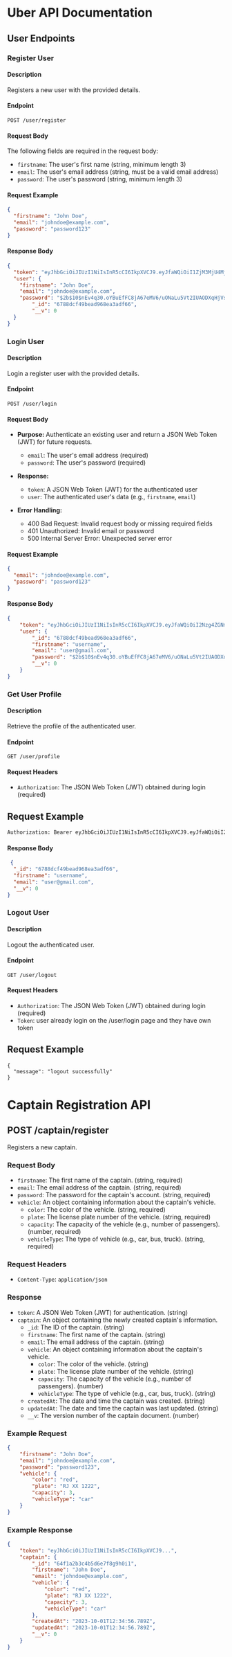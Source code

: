 # Uber API Documentation

## User Endpoints

### Register User

#### Description

Registers a new user with the provided details.

#### Endpoint
 
`POST /user/register`

#### Request Body

The following fields are required in the request body:

* `firstname`: The user's first name (string, minimum length 3)
* `email`: The user's email address (string, must be a valid email address)
* `password`: The user's password (string, minimum length 3)

#### Request Example

```json
{
  "firstname": "John Doe",
  "email": "johndoe@example.com",
  "password": "password123"
}

````

#### Response Body
```json
{
  "token": "eyJhbGciOiJIUzI1NiIsInR5cCI6IkpXVCJ9.eyJfaWQiOiI1ZjM3MjU4MjM4MjM4MjM4MjMiLCJpYXQiOjE2MjM3MjU4MjM4MjM4MjM4MjMiLCJleHAiOjE2MjM3MjU4MjM4MjM4MjM4MjMifQ.SflKxwRJSMeKKF2QT4fwpMeJf36POk6yJV_adQssw5c",
  "user": {
    "firstname": "John Doe",
    "email": "johndoe@example.com",
    "password": "$2b$10$nEv4q30.oYBuEfFC8jA67eMV6/uONaLu5Vt2IUAODXqHjVsYNGBcm",
        "_id": "6788dcf49bead968ea3adf66",
        "__v": 0
  }
}
````

### Login User

#### Description

Login a register user with the provided details.

#### Endpoint
 
`POST /user/login`

#### Request Body

* **Purpose:** Authenticate an existing user and return a JSON Web Token (JWT) for future requests.
 
   + `email`: The user's email address (required)
	+ `password`: The user's password (required)

* **Response:**
	+ `token`: A JSON Web Token (JWT) for the authenticated user
	+ `user`: The authenticated user's data (e.g., `firstname`, `email`)
* **Error Handling:**
	+ 400 Bad Request: Invalid request body or missing required fields
	+ 401 Unauthorized: Invalid email or password
	+ 500 Internal Server Error: Unexpected server error


#### Request Example

```json
{
  "email": "johndoe@example.com",
  "password": "password123"
}

````

#### Response Body
```json
{
    "token": "eyJhbGciOiJIUzI1NiIsInR5cCI6IkpXVCJ9.eyJfaWQiOiI2Nzg4ZGNmNDliZWFkOTY4ZWEzYWRmNjYiLCJpYXQiOjE3MzcwOTIxOTd9.DaC6iRZJGTuTQgV6bwn9uBP5JWPgruA42EoJk_WkE6w",
    "user": {
        "_id": "6788dcf49bead968ea3adf66",
        "firstname": "username",
        "email": "user@gmail.com",
        "password": "$2b$10$nEv4q30.oYBuEfFC8jA67eMV6/uONaLu5Vt2IUAODXqHjVsYNGBcm",
        "__v": 0
    }
}
````
### Get User Profile

#### Description

Retrieve the profile of the authenticated user.

#### Endpoint

`GET /user/profile`

#### Request Headers

* `Authorization`: The JSON Web Token (JWT) obtained during login (required)

## Request Example

```bash
Authorization: Bearer eyJhbGciOiJIUzI1NiIsInR5cCI6IkpXVCJ9.eyJfaWQiOiI2Nzg4ZGNmNDliZWFkOTY4ZWEzYWRmNjYiLCJpYXQiOjE3MzcwOTIxOTd9.DaC6iRZJGTuTQgV6bwn9uBP5JWPgruA42EoJk_WkE6w
````
#### Response Body
````json
 {
  "_id": "6788dcf49bead968ea3adf66",
  "firstname": "username",
  "email": "user@gmail.com",
  "__v": 0
}
````


### Logout User

#### Description

Logout the authenticated user.

#### Endpoint

`GET /user/logout`

#### Request Headers

* `Authorization`: The JSON Web Token (JWT) obtained during login (required)
* `Token`: user already login on the /user/login page and they have own token

## Request Example

````
{
  "message": "logout successfully"
}
````

# Captain Registration API

## POST /captain/register

Registers a new captain.

### Request Body

* `firstname`: The first name of the captain. (string, required)
* `email`: The email address of the captain. (string, required)
* `password`: The password for the captain's account. (string, required)
* `vehicle`: An object containing information about the captain's vehicle.
	+ `color`: The color of the vehicle. (string, required)
	+ `plate`: The license plate number of the vehicle. (string, required)
	+ `capacity`: The capacity of the vehicle (e.g., number of passengers). (number, required)
	+ `vehicleType`: The type of vehicle (e.g., car, bus, truck). (string, required)

### Request Headers

* `Content-Type`: `application/json`

### Response

* `token`: A JSON Web Token (JWT) for authentication. (string)
* `captain`: An object containing the newly created captain's information.
	+ `_id`: The ID of the captain. (string)
	+ `firstname`: The first name of the captain. (string)
	+ `email`: The email address of the captain. (string)
	+ `vehicle`: An object containing information about the captain's vehicle.
		- `color`: The color of the vehicle. (string)
		- `plate`: The license plate number of the vehicle. (string)
		- `capacity`: The capacity of the vehicle (e.g., number of passengers). (number)
		- `vehicleType`: The type of vehicle (e.g., car, bus, truck). (string)
	+ `createdAt`: The date and time the captain was created. (string)
	+ `updatedAt`: The date and time the captain was last updated. (string)
	+ `__v`: The version number of the captain document. (number)

### Example Request

```json
{
    "firstname": "John Doe",
    "email": "johndoe@example.com",
    "password": "password123",
    "vehicle": {
        "color": "red",
        "plate": "RJ XX 1222",
        "capacity": 3,
        "vehicleType": "car"
    }
}

```
### Example Response
````json
{
    "token": "eyJhbGciOiJIUzI1NiIsInR5cCI6IkpXVCJ9...",
    "captain": {
        "_id": "64f1a2b3c4b5d6e7f8g9h0i1",
        "firstname": "John Doe",
        "email": "johndoe@example.com",
        "vehicle": {
            "color": "red",
            "plate": "RJ XX 1222",
            "capacity": 3,
            "vehicleType": "car"
        },
        "createdAt": "2023-10-01T12:34:56.789Z",
        "updatedAt": "2023-10-01T12:34:56.789Z",
        "__v": 0
    }
}
````